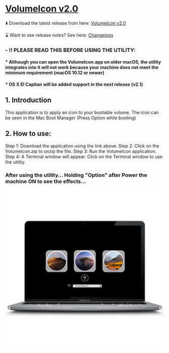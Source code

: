 # [VolumeIcon v2.0](https://github.com/Minh-Ton/VolumeIcon)

⬇️ Download the latest release from here: [VolumeIcon v2.0](https://github.com/Minh-Ton/VolumeIcon/releases/download/v2.0.2/VolumeIcon.zip) 

⌛️ Want to see release notes? See here: [Changelogs](https://github.com/Minh-Ton/VolumeIcon/releases/latest)

### - ‼️ PLEASE READ THIS BEFORE USING THE UTILITY:

#### * Although you can open the VolumeIcon.app on older macOS, the utility integrates into it will not work because your machine does not meet the minimum requirement (macOS 10.12 or newer)

#### * OS X El Capitan will be added support in the next release (v2.1)

## 1. Introduction

This application is to apply an icon to your bootable volume.
The icon can be seen in the Mac Boot Manager (Press Option while booting)

## 2. How to use:

Step 1: Download the application using the link above.
Step 2: Click on the VolumeIcon.zip to unzip the file.
Step 3: Run the VolumeIcon application. 
Step 4: A Terminal window will appear. Click on the Terminal window to use the utility. 

### After using the utility... Holding "Option" after Power the machine ON to see the effects...
![Optional Text](https://github.com/Minh-Ton/VolumeIcon/raw/resources/Icons_Images/1.png)


